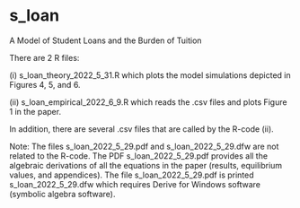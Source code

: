 # s_loan
A Model of Student Loans and the Burden of Tuition

There are 2 R files: 

(i) s_loan_theory_2022_5_31.R which plots the model simulations depicted in Figures 4, 5, and 6. 

(ii) s_loan_empirical_2022_6_9.R which reads the .csv files and plots Figure 1 in the paper.

In addition, there are several .csv files that are called by the R-code (ii). 

Note: The files s_loan_2022_5_29.pdf and s_loan_2022_5_29.dfw are not related to the R-code. The PDF s_loan_2022_5_29.pdf provides all the algebraic derivations of all the equations in the paper (results, equilibrium values, and appendices). The file s_loan_2022_5_29.pdf is printed s_loan_2022_5_29.dfw which requires Derive for Windows software (symbolic algebra software). 
